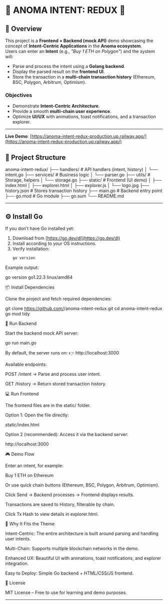 

# 🔮 ANOMA INTENT: REDUX 🔮

## 🌟 Overview
This project is a **Frontend + Backend (mock API)** demo showcasing the concept of **Intent-Centric Applications** in the **Anoma ecosystem**.  
Users can enter an **Intent** (e.g., *"Buy 1 ETH on Polygon"*) and the system will:



- Parse and process the intent using a **Golang backend**.  
- Display the parsed result on the **frontend UI**.  
- Store the transaction in a **multi-chain transaction history** (Ethereum, BSC, Polygon, Arbitrum, Optimism).  

### Objectives
- Demonstrate **Intent-Centric Architecture**.  
- Provide a smooth **multi-chain user experience**.  
- Optimize **UI/UX** with animations, toast notifications, and a transaction explorer.  

---

**Live Demo**: [https://anoma-intent-redux-production.up.railway.app/](https://anoma-intent-redux-production.up.railway.app/)

## 📂 Project Structure


anoma-intent-redux/
├── handlers/ # API handlers (intent, history)
│ └── intent.go
├── services/ # Business logic
│ └── parser.go
├── utils/ # Storage, helpers
│ └── storage.go
├── static/ # Frontend (UI demo)
│ ├── index.html
│ ├── explorer.html
│ ├── explorer.js
│ └── logo.jpg
├── history.json # Stores transaction history
├── main.go # Backend entry point
├── go.mod # Go module
├── go.sum
└── README.md


---

## ⚙️ Install Go
If you don’t have Go installed yet:

1. Download from [https://go.dev/dl](https://go.dev/dl)  
2. Install according to your OS instructions.  
3. Verify installation:
   ```bash
   go version


Example output:

go version go1.22.3 linux/amd64

📦 Install Dependencies

Clone the project and fetch required dependencies:

git clone https://github.com/<your-username>/anoma-intent-redux.git
cd anoma-intent-redux
go mod tidy

🚀 Run Backend

Start the backend mock API server:

go run main.go


By default, the server runs on:
👉 http://localhost:3000

Available endpoints:

POST /intent → Parse and process user intent.

GET /history → Return stored transaction history.

💻 Run Frontend

The frontend files are in the static/ folder.

Option 1: Open the file directly:

static/index.html


Option 2 (recommended): Access it via the backend server:

http://localhost:3000

🎮 Demo Flow

Enter an intent, for example:

Buy 1 ETH on Ethereum


Or use quick chain buttons (Ethereum, BSC, Polygon, Arbitrum, Optimism).

Click Send → Backend processes → Frontend displays results.

Transactions are saved to History, filterable by chain.

Click Tx Hash to view details in explorer.html.

📌 Why It Fits the Theme

Intent-Centric: The entire architecture is built around parsing and handling user intents.

Multi-Chain: Supports multiple blockchain networks in the demo.

Enhanced UX: Beautiful UI with animations, toast notifications, and explorer integration.

Easy to Deploy: Simple Go backend + HTML/CSS/JS frontend.

📜 License

MIT License – Free to use for learning and demo purposes.


---

